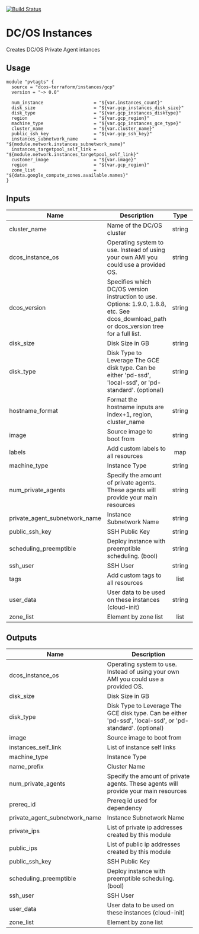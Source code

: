 [![Build Status](https://jenkins-terraform.mesosphere.com/service/dcos-terraform-jenkins/job/dcos-terraform/job/terraform-gcp-private-agents/job/master/badge/icon)](https://jenkins-terraform.mesosphere.com/service/dcos-terraform-jenkins/job/dcos-terraform/job/terraform-gcp-private-agents/job/master/)
# DC/OS Instances

Creates DC/OS Private Agent intances

## Usage

```hcl
module "pvtagts" {
  source = "dcos-terraform/instances/gcp"
  version = "~> 0.0"

  num_instance                   = "${var.instances_count}"
  disk_size                      = "${var.gcp_instances_disk_size}"
  disk_type                      = "${var.gcp_instances_disktype}"
  region                         = "${var.gcp_region}"
  machine_type                   = "${var.gcp_instances_gce_type}"
  cluster_name                   = "${var.cluster_name}"
  public_ssh_key                 = "${var.gcp_ssh_key}"
  instances_subnetwork_name      = "${module.network.instances_subnetwork_name}"
  instances_targetpool_self_link = "${module.network.instances_targetpool_self_link}"
  customer_image                 = "${var.image}"
  region                         = "${var.gcp_region}"
  zone_list                      = "${data.google_compute_zones.available.names}"
}
```


## Inputs

| Name | Description | Type | Default | Required |
|------|-------------|:----:|:-----:|:-----:|
| cluster_name | Name of the DC/OS cluster | string | - | yes |
| dcos_instance_os | Operating system to use. Instead of using your own AMI you could use a provided OS. | string | `centos_7.4` | no |
| dcos_version | Specifies which DC/OS version instruction to use. Options: 1.9.0, 1.8.8, etc. See dcos_download_path or dcos_version tree for a full list. | string | - | yes |
| disk_size | Disk Size in GB | string | - | yes |
| disk_type | Disk Type to Leverage The GCE disk type. Can be either 'pd-ssd', 'local-ssd', or 'pd-standard'. (optional) | string | - | yes |
| hostname_format | Format the hostname inputs are index+1, region, cluster_name | string | `%[3]s-privateagent%[1]d-%[2]s` | no |
| image | Source image to boot from | string | - | yes |
| labels | Add custom labels to all resources | map | `<map>` | no |
| machine_type | Instance Type | string | - | yes |
| num_private_agents | Specify the amount of private agents. These agents will provide your main resources | string | - | yes |
| private_agent_subnetwork_name | Instance Subnetwork Name | string | - | yes |
| public_ssh_key | SSH Public Key | string | - | yes |
| scheduling_preemptible | Deploy instance with preemptible scheduling. (bool) | string | `false` | no |
| ssh_user | SSH User | string | - | yes |
| tags | Add custom tags to all resources | list | `<list>` | no |
| user_data | User data to be used on these instances (cloud-init) | string | `` | no |
| zone_list | Element by zone list | list | `<list>` | no |

## Outputs

| Name | Description |
|------|-------------|
| dcos_instance_os | Operating system to use. Instead of using your own AMI you could use a provided OS. |
| disk_size | Disk Size in GB |
| disk_type | Disk Type to Leverage The GCE disk type. Can be either 'pd-ssd', 'local-ssd', or 'pd-standard'. (optional) |
| image | Source image to boot from |
| instances_self_link | List of instance self links |
| machine_type | Instance Type |
| name_prefix | Cluster Name |
| num_private_agents | Specify the amount of private agents. These agents will provide your main resources |
| prereq_id | Prereq id used for dependency |
| private_agent_subnetwork_name | Instance Subnetwork Name |
| private_ips | List of private ip addresses created by this module |
| public_ips | List of public ip addresses created by this module |
| public_ssh_key | SSH Public Key |
| scheduling_preemptible | Deploy instance with preemptible scheduling. (bool) |
| ssh_user | SSH User |
| user_data | User data to be used on these instances (cloud-init) |
| zone_list | Element by zone list |

